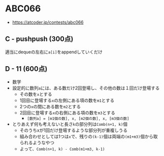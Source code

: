 # ABC066
* https://atcoder.jp/contests/abc066


## C - pushpush (300点)
適当にdequeの左右に`a[i]`をappendしていくだけ


## D - 11 (600点)
* 数学
* 設定的に数列`a`には、ある数だけ2回登場し、その他の数は１回だけ登場する
  - その数を`x`とする
  - 1回目に登場する`x`の左側にある項の数を`m1`とする
  - 2つの`x`の間にある数を`m2`とする
  - 2回目に登場する`x`の右側にある項の数を`m3`とする
    - `[数列a] = [m1個の数], x, [m2個の数], x, [m3個の数]`
* とりあえず何も考えないと長さ`k`の部分列は`Comb(n+1, k)`個
  - そのうちxが1回だけ登場するような部分列が重複しうる
  - 組み合わせとしては1つは`x`で、残りの`(k-1)`個は両端の`(m1+m3)`個から取られるようなやつ
  - よって、`Comb(n+1, k) - Comb(m1+m3, k-1)`
